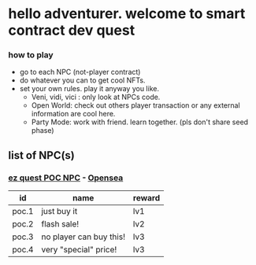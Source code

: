 # hello adventurer. welcome to smart contract dev quest


### how to play
- go to each NPC (not-player contract)  
- do whatever you can to get cool NFTs.
- set your own rules. play it anyway you like.
  - Veni, vidi, vici : only look at NPCs code. 
  - Open World: check out others player transaction or any external information are cool here.
  - Party Mode: work with friend. learn together. (pls don't share seed phase)


## list of NPC(s)

### [ez quest POC NPC](https://polygonscan.com/address/0xebbf607c199671d9ae99e31d9b9424208d42d924#code) - [Opensea](https://opensea.io/collection/certify-smart-contract-developer)


|  id | name  | reward |
|----|----|-----|
| poc.1  |  just buy it |  lv1 |
| poc.2  |  flash sale! |  lv2 |
| poc.3  |  no player can buy this! |  lv3 |
| poc.4  |  very "special" price! |  lv3 |




